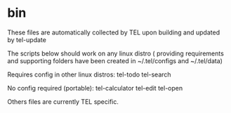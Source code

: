 # bin
These files are automatically collected by TEL upon building and updated by tel-update

The scripts below should work on any linux distro ( providing requirements and supporting folders have been created in ~/.tel/configs and ~/.tel/data)

Requires config in other linux distros: 
tel-todo
tel-search

No config required (portable): 
tel-calculator
tel-edit
tel-open

Others files are currently TEL specific.

